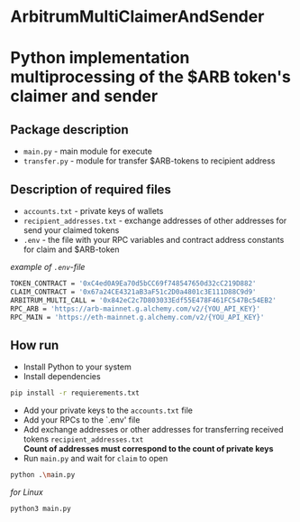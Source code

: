 # ArbitrumMultiClaimerAndSender

# Python implementation multiprocessing of the $ARB token's claimer and sender

## Package description

- `main.py` - main module for execute
- `transfer.py` - module for transfer $ARB-tokens to recipient address

## Description of required files

- `accounts.txt` - private keys of wallets
- `recipient_addresses.txt` - exchange addresses of other addresses for send your claimed tokens
- `.env` - the file with your RPC variables and contract address constants for claim and $ARB-token

_example of `.env`-file_
```sh
TOKEN_CONTRACT = '0xC4ed0A9Ea70d5bCC69f748547650d32cC219D882'
CLAIM_CONTRACT = '0x67a24CE4321aB3aF51c2D0a4801c3E111D88C9d9'
ARBITRUM_MULTI_CALL = '0x842eC2c7D803033Edf55E478F461FC547Bc54EB2'
RPC_ARB = 'https://arb-mainnet.g.alchemy.com/v2/{YOU_API_KEY}'
RPC_MAIN = 'https://eth-mainnet.g.alchemy.com/v2/{YOU_API_KEY}'
```
## How run

- Install Python to your system
- Install dependencies

```sh
pip install -r requierements.txt
```

- Add your private keys to the `accounts.txt` file
- Add your RPCs to the `.env' file
- Add exchange addresses or other addresses for transferring received tokens `recipient_addresses.txt`<br/>
__Count of addresses must correspond to the count of private keys__
- Run `main.py` and wait for `claim` to open

```sh
python .\main.py
```

*for Linux*

```sh
python3 main.py
```
